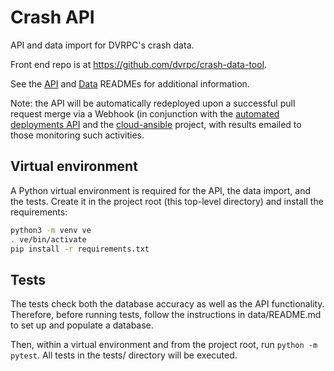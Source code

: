 # Crash API

API and data import for DVRPC's crash data.

Front end repo is at https://github.com/dvrpc/crash-data-tool.

See the [API](api/README.md) and [Data](data/README.md) READMEs for additional information.

Note: the API will be automatically redeployed upon a successful pull request merge via a Webhook (in conjunction with the [automated deployments API](https://github.com/dvrpc/automated-deployments-api) and the [cloud-ansible](https://github.com/dvrpc/cloud-ansible) project, with results emailed to those monitoring such activities.

## Virtual environment

A Python virtual environment is required for the API, the data import, and the tests. Create it in the project root (this top-level directory) and install the requirements:

```bash
python3 -m venv ve
. ve/bin/activate
pip install -r requirements.txt
```

## Tests

The tests check both the database accuracy as well as the API functionality. Therefore, before running tests, follow the instructions in data/README.md to set up and populate a database.

Then, within a virtual environment and from the project root, run `python -m pytest`. All tests in the tests/ directory will be executed.
